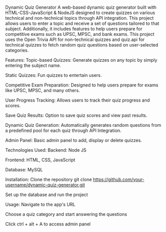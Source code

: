 Dynamic Quiz Generator
A web-based dynamic quiz generator built with HTML-CSS-JavaScript & NodeJS designed to create quizzes on various technical and non-technical topics through API integration. This project allows users to enter a topic and receive a set of questions tailored to that subject. Additionally, it includes features to help users prepare for competitive exams such as UPSC, MPSC, and bank exams.
This project uses the Open Trivia API for non-technical quizzes and quiz.api for technical quizzes to fetch random quiz questions based on user-selected categories.

Features:
Topic-based Quizzes: Generate quizzes on any topic by simply entering the subject name.

Static Quizzes: Fun quizzes to entertain users.

Competitive Exam Preparation: Designed to help users prepare for exams like UPSC, MPSC, and many others.

User Progress Tracking: Allows users to track their quiz progress and scores.

Save Quiz Results: Option to save quiz scores and view past results.

Dynamic Quiz Generation: Automatically generates random questions from a predefined pool for each quiz through API Integration.

Admin Panel: Basic admin panel to add, display or delete quizzes.

Technologies Used:
Backend: Node JS

Frontend: HTML, CSS, JavaScript

Database: MySQL

Installation:
Clone the repository
git clone https://github.com/your-username/dynamic-quiz-generator.git

Set up the database and run the project

Usage:
Navigate to the app's URL

Choose a quiz category and start answering the questions

Click ctrl + alt + A to access admin panel
